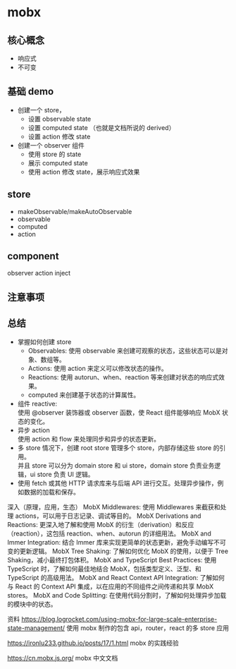 # mobx
## 核心概念
* 响应式
* 不可变

## 基础 demo
* 创建一个 store，
  * 设置 observable state
  * 设置 computed state （也就是文档所说的 derived）
  * 设置 action 修改 state
* 创建一个 observer 组件
  * 使用 store 的 state
  * 展示 computed state
  * 使用 action 修改 state，展示响应式效果

## store
* makeObservable/makeAutoObservable
* observable
* computed
* action

## component
observer
action
inject

## 注意事项

## 总结
* 掌握如何创建 store
  * Observables: 使用 observable 来创建可观察的状态，这些状态可以是对象、数组等。
  * Actions: 使用 action 来定义可以修改状态的操作。
  * Reactions: 使用 autorun、when、reaction 等来创建对状态的响应式效果。
  * computed 来创建基于状态的计算属性。
* 组件 reactive:  
  使用 @observer 装饰器或 observer 函数，使 React 组件能够响应 MobX 状态的变化。
* 异步 action   
  使用 action 和 flow 来处理同步和异步的状态更新。
* 多 store 情况下，创建 root store 管理多个 store，内部存储这些 store 的引用。  
  并且 store 可以分为 domain store 和 ui store，domain store 负责业务逻辑，ui store 负责 UI 逻辑。
* 使用 fetch 或其他 HTTP 请求库来与后端 API 进行交互。处理异步操作，例如数据的加载和保存。

深入（原理，应用，生态）
MobX Middlewares: 使用 Middlewares 来截获和处理 actions，可以用于日志记录、调试等目的。
MobX Derivations and Reactions: 更深入地了解和使用 MobX 的衍生（derivation）和反应（reaction），这包括 reaction、when、autorun 的详细用法。
MobX and Immer Integration: 结合 Immer 库来实现更简单的状态更新，避免手动编写不可变的更新逻辑。
MobX Tree Shaking: 了解如何优化 MobX 的使用，以便于 Tree Shaking，减小最终打包体积。
MobX and TypeScript Best Practices: 使用 TypeScript 时，了解如何最佳地结合 MobX，包括类型定义、泛型、和 TypeScript 的高级用法。
MobX and React Context API Integration: 了解如何与 React 的 Context API 集成，以在应用的不同组件之间传递和共享 MobX stores。
MobX and Code Splitting: 在使用代码分割时，了解如何处理异步加载的模块中的状态。

资料
https://blog.logrocket.com/using-mobx-for-large-scale-enterprise-state-management/
使用 mobx 制作的包含 api，router，react 的多 store 应用

https://ironlu233.github.io/posts/17/1.html
mobx 的实践经验

https://cn.mobx.js.org/
mobx 中文文档